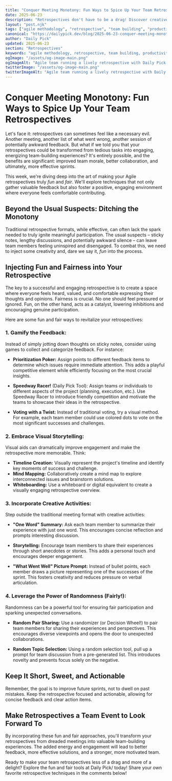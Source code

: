 ```yaml
---
title: "Conquer Meeting Monotony: Fun Ways to Spice Up Your Team Retrospectives"
date: 2025-06-23
description: "Retrospectives don't have to be a drag! Discover creative, engaging activities to make your Agile ceremonies more effective and enjoyable.  Learn how to boost team morale, gather valuable feedback, and improve future sprints with fun and fairness."
layout: "post.njk"
tags: ["agile methodology", "retrospective", "team building", "productivity hacks", "workplace culture", "meeting facilitation", "team dynamics"]
canonical: "https://dailypick.dev/blog/2025-06-23-conquer-meeting-monotony-fun-ways-to-spice-up-your-team-retrospectives/"
author: "Daily Pick"
updated: 2025-06-23
section: "Retrospectives"
keywords: "agile methodology, retrospective, team building, productivity hacks, workplace culture, meeting facilitation, team dynamics"
ogImage: "/assets/og-image-main.png"
ogImageAlt: "Agile team running a lively retrospective with Daily Pick prompts on a whiteboard"
twitterImage: "/assets/og-image-main.png"
twitterImageAlt: "Agile team running a lively retrospective with Daily Pick prompts on a whiteboard"
---
```


# Conquer Meeting Monotony: Fun Ways to Spice Up Your Team Retrospectives

Let's face it: retrospectives can sometimes feel like a necessary evil.  Another meeting, another list of what went wrong, another session of potentially awkward feedback. But what if we told you that your retrospectives could be transformed from tedious tasks into engaging, energizing team-building experiences?  It's entirely possible, and the benefits are significant:  improved team morale, better collaboration, and ultimately, more effective sprints.

This week, we're diving deep into the art of making your Agile retrospectives truly *fun* and *fair*. We'll explore techniques that not only gather valuable feedback but also foster a positive, engaging environment where everyone feels comfortable contributing.


## Beyond the Usual Suspects: Ditching the Monotony

Traditional retrospective formats, while effective, can often lack the spark needed to truly ignite meaningful participation.  The usual suspects – sticky notes, lengthy discussions, and potentially awkward silence – can leave team members feeling uninspired and disengaged. To combat this, we need to inject some creativity and, dare we say it, *fun* into the process.


## Injecting Fun and Fairness into Your Retrospective

The key to a successful and engaging retrospective is to create a space where everyone feels heard, valued, and comfortable expressing their thoughts and opinions.  Fairness is crucial. No one should feel pressured or ignored. Fun, on the other hand, acts as a catalyst, lowering inhibitions and encouraging genuine participation.

Here are some fun and fair ways to revitalize your retrospectives:

### 1. Gamify the Feedback:

Instead of simply jotting down thoughts on sticky notes, consider using games to collect and categorize feedback.  For instance:

* **Prioritization Poker:** Assign points to different feedback items to determine which issues require immediate attention. This adds a playful competitive element while efficiently focusing on the most crucial insights.

* **Speedway Racer!** (Daily Pick Tool): Assign teams or individuals to different aspects of the project (planning, execution, etc.). Use Speedway Racer to introduce friendly competition and motivate the teams to showcase their ideas in the retrospective.

* **Voting with a Twist:** Instead of traditional voting, try a visual method. For example, each team member could use colored dots to vote on the most significant successes and challenges.


### 2.  Embrace Visual Storytelling:

Visual aids can dramatically improve engagement and make the retrospective more memorable.  Think:

* **Timeline Creation:**  Visually represent the project's timeline and identify key moments of success and challenge.
* **Mind Mapping:** Collaboratively create a mind map to explore interconnected issues and brainstorm solutions.
* **Whiteboarding:** Use a whiteboard or digital equivalent to create a visually engaging retrospective overview.


### 3.  Incorporate Creative Activities:

Step outside the traditional meeting format with creative activities:

* **"One Word" Summary:**  Ask each team member to summarize their experience with just one word. This encourages concise reflection and prompts interesting discussion.

* **Storytelling:** Encourage team members to share their experiences through short anecdotes or stories. This adds a personal touch and encourages deeper engagement.

* **"What Went Well" Picture Prompt:** Instead of bullet points, each member draws a picture representing one of the successes of the sprint. This fosters creativity and reduces pressure on verbal articulation.


### 4.  Leverage the Power of Randomness (Fairly!):

Randomness can be a powerful tool for ensuring fair participation and sparking unexpected conversations.

* **Random Pair Sharing:** Use a randomizer (or Decision Wheel!) to pair team members for sharing their experiences and perspectives.  This encourages diverse viewpoints and opens the door to unexpected collaborations.

* **Random Topic Selection:** Using a random selection tool, pull up a prompt for team discussion from a pre-generated list. This introduces novelty and prevents focus solely on the negative.


##  Keep It Short, Sweet, and Actionable

Remember, the goal is to improve future sprints, not to dwell on past mistakes. Keep the retrospective focused and actionable, allowing for concise feedback and clear action items.


##  Make Retrospectives a Team Event to Look Forward To

By incorporating these fun and fair approaches, you'll transform your retrospectives from dreaded meetings into valuable team-building experiences. The added energy and engagement will lead to better feedback, more effective solutions, and a stronger, more motivated team.

Ready to make your team retrospectives less of a drag and more of a delight? Explore the fun and fair tools at Daily Pick/ today! Share your own favorite retrospective techniques in the comments below!
